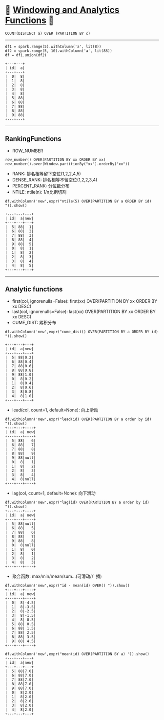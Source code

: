 # :rocket: [Windowing and Analytics Functions][1] :facepunch:
```
COUNT(DISTINCT a) OVER (PARTITION BY c)
```
---
```
df1 = spark.range(5).withColumn('a', lit(8))
df2 = spark.range(5, 10).withColumn('a', lit(88))
df = df1.union(df2)

+---+---+
| id|  a|
+---+---+
|  0|  8|
|  1|  8|
|  2|  8|
|  3|  8|
|  4|  8|
|  5| 88|
|  6| 88|
|  7| 88|
|  8| 88|
|  9| 88|
+---+---+
```
---
## RankingFunctions
- ROW_NUMBER
```
row_number() OVER(PARTITION BY xx ORDER BY xx)
row_number().over(Window.partitionBy("xx").orderBy("xx"))
```
- RANK: 排名相等留下空位(1,2,2,4,5)
- DENSE_RANK: 排名相等不留空位(1,2,2,3,4)
- PERCENT_RANK: 分位数分布
- NTILE: ntile(n): 1/n比例切割
```
df.withColumn('new',expr("ntile(5) OVER(PARTITION BY a ORDER BY id) ")).show()

+---+---+---+
| id|  a|new|
+---+---+---+
|  5| 88|  1|
|  6| 88|  2|
|  7| 88|  3|
|  8| 88|  4|
|  9| 88|  5|
|  0|  8|  1|
|  1|  8|  2|
|  2|  8|  3|
|  3|  8|  4|
|  4|  8|  5|
+---+---+---+
```
---
## Analytic functions
- first(col, ignorenulls=False): first(xx) OVER(PARTITION BY xx ORDER BY xx DESC)
- last(col, ignorenulls=False): last(xx) OVER(PARTITION BY xx ORDER BY xx DESC)
- CUME_DIST: 累积分布
```
df.withColumn('new',expr("cume_dist() OVER(PARTITION BY a ORDER BY id) ")).show()

+---+---+---+
| id|  a|new|
+---+---+---+
|  5| 88|0.2|
|  6| 88|0.4|
|  7| 88|0.6|
|  8| 88|0.8|
|  9| 88|1.0|
|  0|  8|0.2|
|  1|  8|0.4|
|  2|  8|0.6|
|  3|  8|0.8|
|  4|  8|1.0|
+---+---+---+
```
- lead(col, count=1, default=None): 向上滑动
```
df.withColumn('new',expr("lead(id) OVER(PARTITION BY a order by id) ")).show()
+---+---+----+
| id|  a| new|
+---+---+----+
|  5| 88|   6|
|  6| 88|   7|
|  7| 88|   8|
|  8| 88|   9|
|  9| 88|null|
|  0|  8|   1|
|  1|  8|   2|
|  2|  8|   3|
|  3|  8|   4|
|  4|  8|null|
+---+---+----+
```
- lag(col, count=1, default=None): 向下滑动
```
df.withColumn('new',expr("lag(id) OVER(PARTITION BY a order by id) ")).show()
+---+---+----+
| id|  a| new|
+---+---+----+
|  5| 88|null|
|  6| 88|   5|
|  7| 88|   6|
|  8| 88|   7|
|  9| 88|   8|
|  0|  8|null|
|  1|  8|   0|
|  2|  8|   1|
|  3|  8|   2|
|  4|  8|   3|
+---+---+----+
```
- 聚合函数: max/min/mean/sum...(可滑动/广播)
```
df.withColumn('new',expr("id - mean(id) OVER() ")).show()
+---+---+----+
| id|  a| new|
+---+---+----+
|  0|  8|-4.5|
|  1|  8|-3.5|
|  2|  8|-2.5|
|  3|  8|-1.5|
|  4|  8|-0.5|
|  5| 88| 0.5|
|  6| 88| 1.5|
|  7| 88| 2.5|
|  8| 88| 3.5|
|  9| 88| 4.5|
+---+---+----+

df.withColumn('new',expr("mean(id) OVER(PARTITION BY a) ")).show()
+---+---+---+
| id|  a|new|
+---+---+---+
|  5| 88|7.0|
|  6| 88|7.0|
|  7| 88|7.0|
|  8| 88|7.0|
|  9| 88|7.0|
|  0|  8|2.0|
|  1|  8|2.0|
|  2|  8|2.0|
|  3|  8|2.0|
|  4|  8|2.0|
+---+---+---+
```
[1]: https://cwiki.apache.org/confluence/display/Hive/LanguageManual+WindowingAndAnalytics
